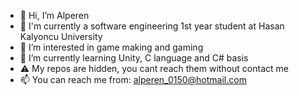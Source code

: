 - 👋 Hi, I’m Alperen
- 🏫 I'm currently a software engineering 1st year student at Hasan Kalyoncu University
- 👀 I’m interested in game making and gaming
- 🌱 I’m currently learning Unity, C language and C# basis
- ⚠️ My repos are hidden, you cant reach them without contact me
- 📫 You can reach me from: alperen_0150@hotmail.com

<!---
alperenavan882/alperenavan882 is a ✨ special ✨ repository because its `README.md` (this file) appears on your GitHub profile.
You can click the Preview link to take a look at your changes.
--->
